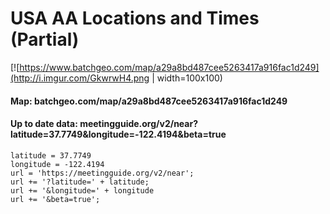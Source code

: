 # USA AA Locations and Times (Partial)

[![https://www.batchgeo.com/map/a29a8bd487cee5263417a916fac1d249](http://i.imgur.com/GkwrwH4.png | width=100x100)

#### Map: batchgeo.com/map/a29a8bd487cee5263417a916fac1d249

#### Up to date data: meetingguide.org/v2/near?latitude=37.7749&longitude=-122.4194&beta=true

```
latitude = 37.7749
longitude = -122.4194
url = 'https://meetingguide.org/v2/near';
url += '?latitude=' + latitude;
url += '&longitude=' + longitude
url += '&beta=true';
```
